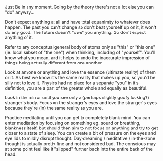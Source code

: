 
Just Be in any moment. Going by the theory there's not a lot else you can "do" anyway...

Don't expect anything at all and have total equanimity to whatever does happen. The past you can't change so don't beat yourself up on it, it won't do any good. The future doesn't "owe" you anything. So don't expect anything of it.

Refer to any conceptual general body of atoms only as "this" or "this one" (ie. local subset of "the one") when thinking, including of "yourself". You'll know what you mean, and it helps to undo the inaccurate impression of things being actually different from one another.

Look at anyone or anything and love the essence (ultimate reality) of them or it. As best we know it's the same reality that makes up you, so you'd be silly not to love it. Physics had no place for a separate "you" in it's definition, you are a part of the greater whole and equally as beautiful.

Look in the mirror until you see only a (perhaps slightly goofy looking?) stranger's body. Focus on the stranger's eyes and love the stranger's eyes because they're (in) the same reality as you are.

Practice meditating until you can get to completely blank mind. You can enter meditation by focusing on something eg. sound or breathing, blankness itself, but should then aim to not focus on anything and try to get closer to a state of sleep. You can create a bit of pressure on the eyes and eye lids to mildly disrupt thought. Day-dreaming / meditative / in-the-zone thought is actually pretty fine and not considered bad. The conscious may at some point feel like it "slipped" further back into the entire back of the head.

